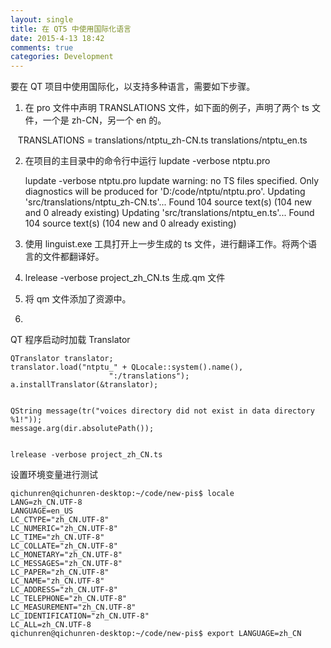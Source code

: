 ```yaml
---
layout: single
title: 在 QT5 中使用国际化语言
date: 2015-4-13 18:42
comments: true
categories: Development
---
```


要在 QT 项目中使用国际化，以支持多种语言，需要如下步骤。

1. 在 pro 文件中声明 TRANSLATIONS 文件，如下面的例子，声明了两个 ts 文件，一个是 zh-CN，另一个 en 的。

    TRANSLATIONS = translations/ntptu_zh-CN.ts translations/ntptu_en.ts

2. 在项目的主目录中的命令行中运行 lupdate -verbose ntptu.pro


	lupdate -verbose ntptu.pro
	lupdate warning: no TS files specified. Only diagnostics will be produced for 'D:/code/ntptu/ntptu.pro'.
	Updating 'src/translations/ntptu_zh-CN.ts'...
	    Found 104 source text(s) (104 new and 0 already existing)
	Updating 'src/translations/ntptu_en.ts'...
	    Found 104 source text(s) (104 new and 0 already existing)
	    
3. 使用 linguist.exe 工具打开上一步生成的 ts 文件，进行翻译工作。将两个语言的文件都翻译好。

4. lrelease -verbose project_zh_CN.ts 生成.qm 文件

4. 将 qm 文件添加了资源中。

5.

QT 程序启动时加载 Translator

    QTranslator translator;
    translator.load("ntptu_" + QLocale::system().name(),
                          ":/translations");
    a.installTranslator(&translator);
    
    
    QString message(tr("voices directory did not exist in data directory %1!"));
    message.arg(dir.absolutePath());
    

    lrelease -verbose project_zh_CN.ts
    
    
    
    
设置环境变量进行测试

	qichunren@qichunren-desktop:~/code/new-pis$ locale
	LANG=zh_CN.UTF-8
	LANGUAGE=en_US
	LC_CTYPE="zh_CN.UTF-8"
	LC_NUMERIC="zh_CN.UTF-8"
	LC_TIME="zh_CN.UTF-8"
	LC_COLLATE="zh_CN.UTF-8"
	LC_MONETARY="zh_CN.UTF-8"
	LC_MESSAGES="zh_CN.UTF-8"
	LC_PAPER="zh_CN.UTF-8"
	LC_NAME="zh_CN.UTF-8"
	LC_ADDRESS="zh_CN.UTF-8"
	LC_TELEPHONE="zh_CN.UTF-8"
	LC_MEASUREMENT="zh_CN.UTF-8"
	LC_IDENTIFICATION="zh_CN.UTF-8"
	LC_ALL=zh_CN.UTF-8
	qichunren@qichunren-desktop:~/code/new-pis$ export LANGUAGE=zh_CN
